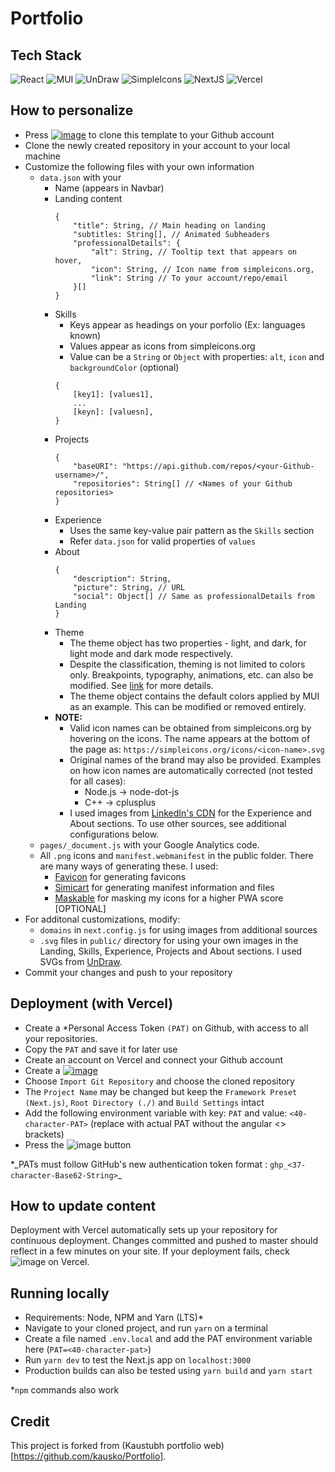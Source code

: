 # Portfolio

## Tech Stack

![React](https://img.shields.io/badge/React-20232A?style=for-the-badge&logo=react&logoColor=61DAFB)
![MUI](https://img.shields.io/badge/Material--UI-0081CB?style=for-the-badge&logo=material-ui&logoColor=white)
![UnDraw](https://img.shields.io/badge/UnDraw-6C63FF?style=for-the-badge&logo=svg&logoColor=white)
![SimpleIcons](https://img.shields.io/badge/Simple%20Icons-111111?style=for-the-badge&logo=simple-icons&logoColor=white)
![NextJS](https://img.shields.io/badge/Nextjs-000000?style=for-the-badge&logo=next.js&logoColor=white)
![Vercel](https://img.shields.io/badge/Vercel-000000?style=for-the-badge&logo=vercel&logoColor=white)

## How to personalize

- Press [![image](https://img.shields.io/badge/Use%20this%20template-2EA043?style=for-the-badge)](https://github.com/kausko/Portfolio/generate) to clone this template to your Github account
- Clone the newly created repository in your account to your local machine
- Customize the following files with your own information
  - `data.json` with your
    - Name (appears in Navbar)
    - Landing content
      ```
      {
          "title": String, // Main heading on landing
          "subtitles: String[], // Animated Subheaders
          "professionalDetails": {
              "alt": String, // Tooltip text that appears on hover,
              "icon": String, // Icon name from simpleicons.org,
              "link": String // To your account/repo/email
          }[]
      }
      ```
    - Skills
      - Keys appear as headings on your porfolio (Ex: languages known)
      - Values appear as icons from simpleicons.org
      - Value can be a `String` or `Object` with properties: `alt`, `icon` and `backgroundColor` (optional)
      ```
      {
          [key1]: [values1],
          ...
          [keyn]: [valuesn],
      }
      ```
    - Projects
      ```
      {
          "baseURI": "https://api.github.com/repos/<your-Github-username>/",
          "repositories": String[] // <Names of your Github repositories>
      }
      ```
    - Experience
      - Uses the same key-value pair pattern as the `Skills` section
      - Refer `data.json` for valid properties of `values`
    - About
      ```
      {
          "description": String,
          "picture": String, // URL
          "social": Object[] // Same as professionalDetails from Landing
      }
      ```
    - Theme
      - The theme object has two properties - light, and dark, for light mode and dark mode respectively.
      - Despite the classification, theming is not limited to colors only. Breakpoints, typography, animations, etc. can also be modified. See [link](https://material-ui.com/customization/default-theme/) for more details.
      - The theme object contains the default colors applied by MUI as an example. This can be modified or removed entirely.
    - **NOTE:**
      - Valid icon names can be obtained from simpleicons.org by hovering on the icons. The name appears at the bottom of the page as: `https://simpleicons.org/icons/<icon-name>.svg`
      - Original names of the brand may also be provided. Examples on how icon names are automatically corrected (not tested for all cases):
        - Node.js -> node-dot-js
        - C++ -> cplusplus
      - I used images from [LinkedIn's CDN](media-exp1.licdn.com) for the Experience and About sections. To use other sources, see additional configurations below.
  - `pages/_document.js` with your Google Analytics code.
  - All `.png` icons and `manifest.webmanifest` in the public folder. There are many ways of generating these. I used:
    - [Favicon](https://favicon.io/) for generating favicons
    - [Simicart](https://www.simicart.com/manifest-generator.html/) for generating manifest information and files
    - [Maskable](https://maskable.app/) for masking my icons for a higher PWA score [OPTIONAL]
- For additonal customizations, modify:
  - `domains` in `next.config.js` for using images from additional sources
  - `.svg` files in `public/` directory for using your own images in the Landing, Skills, Experience, Projects and About sections. I used SVGs from [UnDraw](undraw.co).
- Commit your changes and push to your repository

## Deployment (with Vercel)

- Create a \*Personal Access Token `(PAT)` on Github, with access to all your repositories.
- Copy the `PAT` and save it for later use
- Create an account on Vercel and connect your Github account
- Create a [![image](https://img.shields.io/badge/New%20Project-000000?style=for-the-badge)](https://vercel.com/new)
- Choose `Import Git Repository` and choose the cloned repository
- The `Project Name` may be changed but keep the `Framework Preset (Next.js)`, `Root Directory (./)` and `Build Settings` intact
- Add the following environment variable with key: `PAT` and value: `<40-character-PAT>` (replace with actual PAT without the angular <> brackets)
- Press the ![image](https://img.shields.io/badge/Deploy-0171F3?style=for-the-badge) button

\*_PATs must follow GitHub's new authentication token format : `ghp_<37-character-Base62-String>`\_

## How to update content

Deployment with Vercel automatically sets up your repository for continuous deployment. Changes committed and pushed to master should reflect in a few minutes on your site. If your deployment fails, check ![image](https://img.shields.io/badge/Build%20Logs-ffffff) on Vercel.

## Running locally

- Requirements: Node, NPM and Yarn (LTS)\*
- Navigate to your cloned project, and run `yarn` on a terminal
- Create a file named `.env.local` and add the PAT environment variable here (`PAT=<40-character-pat>`)
- Run `yarn dev` to test the Next.js app on `localhost:3000`
- Production builds can also be tested using `yarn build` and `yarn start`

\*`npm` commands also work

## Credit

This project is forked from (Kaustubh portfolio web)[https://github.com/kausko/Portfolio].

